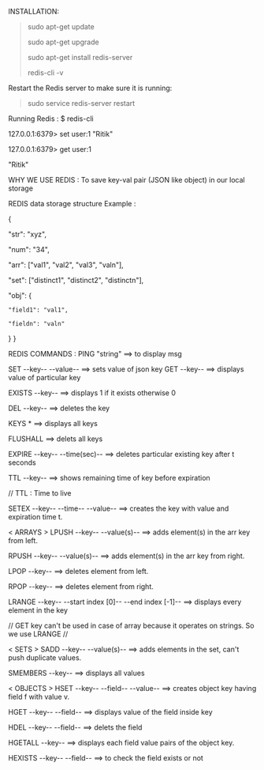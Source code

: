 INSTALLATION:
> sudo apt-get update
> 
> sudo apt-get upgrade
> 
> sudo apt-get install redis-server
> 
> redis-cli -v

Restart the Redis server to make sure it is running:
> sudo service redis-server restart

Running Redis :
$ redis-cli

127.0.0.1:6379> set user:1 "Ritik"

127.0.0.1:6379> get user:1

"Ritik"

WHY WE USE REDIS :
To save key-val pair (JSON like object) in our local storage


REDIS data storage structure Example :

{

  "str": "xyz",
  
  "num": "34",
  
  "arr": ["val1", "val2", "val3", "valn"],
  
  "set": ["distinct1", "distinct2", "distinctn"],
  
  "obj": {
  
    "field1": "val1",
    
    "fieldn": "valn"
    
  }
}


REDIS COMMANDS :
PING "string" ==> to display msg

SET --key-- --value-- ==> sets value of json key
GET --key-- ==> displays value of particular key

EXISTS --key-- ==> displays 1 if it exists otherwise 0

DEL --key-- ==> deletes the key

KEYS * ==> displays all keys

FLUSHALL ==> delets all keys

EXPIRE --key-- --time(sec)-- ==> deletes particular existing key after t seconds

TTL --key-- ==> shows remaining time of key before expiration

// TTL : Time to live

SETEX --key-- --time-- --value-- ==> creates the key with value and expiration time t.


< ARRAYS >
LPUSH --key-- --value(s)-- ==> adds element(s) in the arr key from left.

RPUSH --key-- --value(s)-- ==> adds element(s) in the arr key from right.

LPOP --key-- ==> deletes element from left.

RPOP --key-- ==> deletes element from right.

LRANGE --key-- --start index [0]-- --end index [-1]--  ==> displays every element in the key


// GET key can't be used in case of array because it operates on strings. So we use LRANGE //



< SETS >
SADD --key-- --value(s)-- ==> adds elements in the set, can't push duplicate values.

SMEMBERS --key-- ==> displays all values


< OBJECTS >
HSET --key-- --field-- --value-- ==> creates object key having field f with value v.

HGET --key-- --field-- ==> displays value of the field inside key

HDEL --key-- --field-- ==> delets the field

HGETALL --key-- ==> displays each field value pairs of the object key.

HEXISTS --key-- --field-- ==> to check the field exists or not

